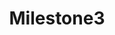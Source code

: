 ---
title: Milestone3
emoji: 🚀
colorFrom: blue
colorTo: purple
sdk: streamlit
sdk_version: 1.24.0
app_file: app.py
pinned: false
---
